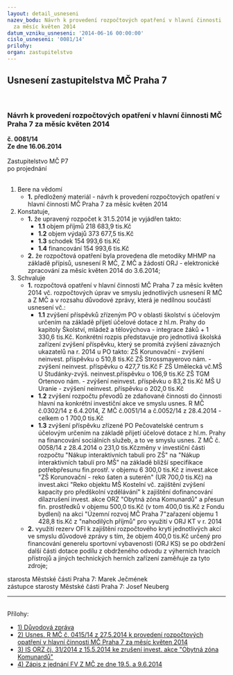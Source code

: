 ```yaml
---
layout: detail_usneseni
nazev_bodu: Návrh k provedení rozpočtových opatření v hlavní činnosti  MČ Praha 7
  za měsíc květen 2014
datum_vzniku_usneseni: '2014-06-16 00:00:00'
cislo_usneseni: '0081/14'
prilohy: 
organ: zastupitelstvo
---
```

<div id="ucUsn_pList" class="usn">
	<span><h2>Usnesení zastupitelstva MČ Praha 7 </h2>
<br></span><div class="standBody">
<span><h3>Návrh k provedení rozpočtových opatření v hlavní činnosti  MČ Praha 7 za měsíc květen 2014</h3></span><div class="center">
		<strong>č. 0081/14</strong><br>
	</div>
<div class="center">
		<strong>Ze dne 16.06.2014</strong><br><br>
	</div>Zastupitelstvo MČ P7<br> po projednání<br><br><ol>
<li>Bere na vědomí<ul><li>
<strong>1.</strong> předložený materiál - návrh k provedení rozpočtových opatření v hlavní činnosti  MČ Praha 7 za měsíc květen 2014</li></ul>
</li>
<li>Konstatuje,<ul>
<li>
<strong>1.</strong> že upravený rozpočet k 31.5.2014 je vyjádřen takto:<ul>
<li>
<strong>1.1</strong> objem příjmů                               218 683,9 tis.Kč</li>
<li>
<strong>1.2</strong> objem výdajů                               373 677,5 tis.Kč</li>
<li>
<strong>1.3</strong> schodek                                        154 993,6 tis.Kč</li>
<li>
<strong>1.4</strong> financování                                  154 993,6 tis.Kč</li>
</ul>
</li>
<li>
<strong>2.</strong> že rozpočtová opatření byla  provedena dle metodiky MHMP na základě přípisů, usnesení R MČ, Z MČ a žádostí ORJ - elektronické zpracování za měsíc květen 2014 do 3.6.2014;</li>
</ul>
</li>
<li>Schvaluje<ul>
<li>
<strong>1.</strong> rozpočtová opatření v hlavní činnosti MČ Praha 7 za měsíc květen  2014 vč. rozpočtových úprav ve smyslu jednotlivých usnesení R MČ a Z MČ a v rozsahu důvodové zprávy, která je nedílnou součástí usnesení vč.:  <ul>
<li>
<strong>1.1</strong> zvýšení příspěvků zřízeným PO v oblasti školství s účelovým určením na základě  přijetí účelové dotace z hl.m. Prahy do kapitoly  Školství, mládež a tělovýchova - integrace žáků +  1 330,6 tis.Kč. Konkrétní rozpis představuje pro jednotlivá školská zařízení zvýšení příspěvku, který se promítá zvýšení závazných ukazatelů na r. 2014 u PO  takto: ZŠ Korunovační  - zvýšení neinvest. příspěvku o                         510,8 tis.Kč ZŠ Strossmayerovo nám. - zvýšení neinvest. příspěvku o            427,7 tis.Kč F ZŠ Umělecká vč.MŠ U Studánky-zvýš. neinvest.příspěvku o  106,9 tis.Kč ZŠ TGM Ortenovo nám. - zvýšení neinvest. příspěvku o              83,2 tis.Kč MŠ U Uranie - zvýšení neinvest. příspěvku o                              202,0 tis.Kč</li>
<li>
<strong>1.2</strong> zvýšení rozpočtu převodů ze zdaňované činnosti do činnosti hlavní na konkrétní investiční akce ve smyslu usnes. R MČ č.0302/14 z 6.4.2014, Z MČ č.0051/14 a č.0052/14 z 28.4.2014 - celkem o 1 700,0 tis.Kč </li>
<li>
<strong>1.3</strong> zvýšení příspěvku zřízené PO Pečovatelské centrum s účelovým určením na základě přijetí účelové dotace z hl.m. Prahy na financování sociálních služeb, a to ve smyslu usnes. Z MČ č. 0058/14 z 28.4.2014 o 231,0 tis.Kčzměny v investiční části rozpočtu "Nákup interaktivních tabulí pro ZŠ" na "Nákup interaktivních tabulí pro MŠ" na základě bližší specifikace potřebpřesunu  fin.prostř. v objemu 6 300,0 tis.Kč z invest.akce "ZŠ Korunovační - reko šaten a suterén" (UR 700,0 tis.Kč) na invest.akci "Reko objektu MŠ Kostelní vč. zajištění zvýšení kapacity pro předškolní vzdělávání" k zajištění dofinancování dílazrušení invest. akce ORZ "Obytná zóna Komunardů" a přesun fin. prostředků v objemu 500,0 tis.Kč (v tom 400,0 tis.Kč z Fondu bydlení) na akci "Územní rozvoj MČ Praha 7"zařazení objemu 1 428,8 tis.Kč z "nahodilých příjmů" pro využití v ORJ KT v r. 2014</li>
</ul>
</li>
<li>
<strong>2.</strong> využití rezerv OFI k zajištění rozpočtového krytí jednotlivých akcí ve smyslu důvodové zprávy s tím, že objem 400,0 tis.Kč určený pro financování generelu sportovní vybavenosti (ORJ KS) se po obdržení další části dotace podílu z obdrženého odvodu z výherních hracích přístrojů a jiných technických herních zařízení zaměňuje za tyto zdroje;</li>
</ul>
</li>
</ol>starosta Městské části Praha 7: Marek Ječmének<br>zástupce starosty Městské části Praha 7: Josef Neuberg<hr>
<br>Přílohy: <ul>
<li><a href="/zdroj.aspx?typ=4&amp;id=56730&amp;sh=-430197867" target="_blank" title="Soubor (.doc 139,5 kB)-nové okno">1) Důvodová zpráva</a></li> <li><a href="/zdroj.aspx?typ=4&amp;id=56731&amp;sh=-430154123" target="_blank" title="Soubor (.doc 38 kB)-nové okno">2) Usnes. R MČ č. 0415/14 z 27.5.2014 k provedení rozpočtových opatření v hlavní činnosti  MČ Praha 7 za měsíc květen 2014</a></li> <li><a href="/zdroj.aspx?typ=4&amp;id=56732&amp;sh=-430122411" target="_blank" title="Soubor (.pdf 217,7 kB)-nové okno">3)  IS ORZ čj. 31/2014 z 15.5.2014 ke zrušení invest. akce "Obytná zóna Komunardů" </a></li> <li><a href="/zdroj.aspx?typ=4&amp;id=56733&amp;sh=-430086603" target="_blank" title="Soubor (.pdf 1 MB)-nové okno">4) Zápis z jednání FV Z MČ ze dne 19.5. a 9.6.2014</a></li> </ul>
</div>
</div>